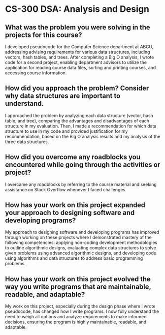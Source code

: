 # CS-300 DSA: Analysis and Design

## What was the problem you were solving in the projects for this course?

I developed pseudocode for the Computer Science department at ABCU, addressing advising requirements for various data structures, including vectors, hash tables, and trees. After completing a Big O analysis, I wrote code for a second project, enabling department advisors to utilize the application for reading course data files, sorting and printing courses, and accessing course information.

## How did you approach the problem? Consider why data structures are important to understand.

I approached the problem by analyzing each data structure (vector, hash table, and tree), comparing the advantages and disadvantages of each structure in my evaluation. Then, I made a recommendation for which data structure to use in my code and provided justification for my recommendation, based on the Big O analysis results and my analysis of the three data structures.

## How did you overcome any roadblocks you encountered while going through the activities or project?

I overcame any roadblocks by referring to the course material and seeking assistance on Stack Overflow whenever I faced challenges.

## How has your work on this project expanded your approach to designing software and developing programs?

My approach to designing software and developing programs has improved through working on these projects where I demonstrated mastery of the following competencies: applying non-coding development methodologies to outline algorithmic designs, evaluating complex data structures to solve given problems using advanced algorithmic designs, and developing code using algorithms and data structures to address basic programming problems.

## How has your work on this project evolved the way you write programs that are maintainable, readable, and adaptable?

My work on this project, especially during the design phase where I wrote pseudocode, has changed how I write programs. I now fully understand the need to weigh all options and analyze requirements to make informed decisions, ensuring the program is highly maintainable, readable, and adaptable.
